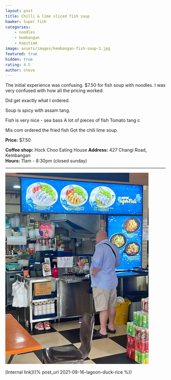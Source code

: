 ```yaml
---
layout: post
title: Chilli & lime sliced fish soup
hawker: Super fish
categories: 
    - noodles
    - kembangan
    - kopitiam
image: assets/images/kembangan-fish-soup-1.jpg
featured: true
hidden: true
rating: 4.5
author: steve
---
```


The initial experience was confusing. 
$7.50 for fish soup with noodles. I was very confused with how all the pricing worked.

Did get exactly what I ordered.

Soup is spicy with assam tang.

Fish is very nice - sea bass
A lot of pieces of fish
Tomato tang c

Mis com ordered the fried fish
Got the chili lime soup.

**Price:** $7.50  

**Coffee shop:** Hock Choo Eating House
**Address:** 427 Changi Road, Kembangan  
**Hours:** 11am - 8:30pm (closed sunday)  

***  

![Alt text](/assets/images/kembangan-fish-soup-3.jpg "description text")

[Internal link]({% post_url 2021-09-16-lagoon-duck-rice %})